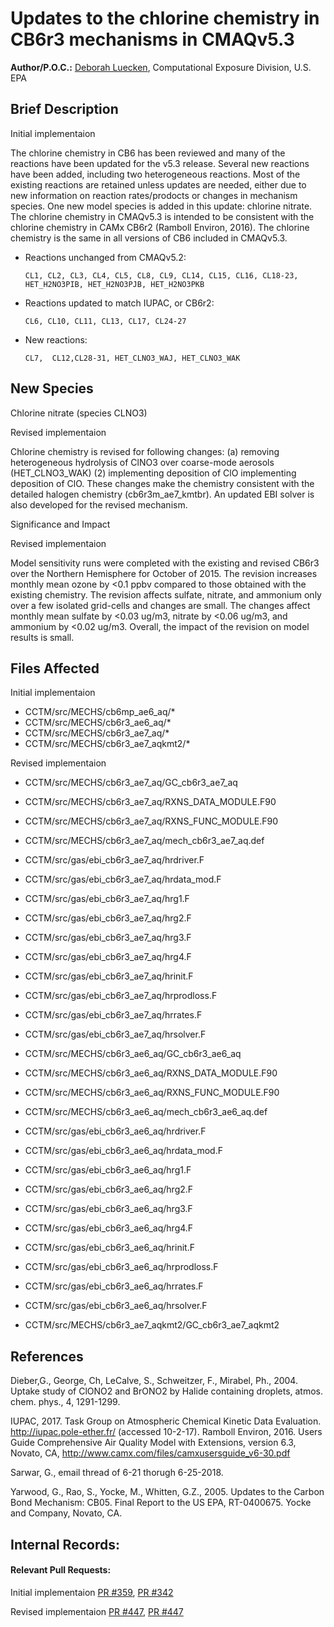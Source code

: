 # Updates to the chlorine chemistry in CB6r3 mechanisms in CMAQv5.3

**Author/P.O.C.:** [Deborah Luecken](mailto:luecken.deborah@epa.gov), Computational Exposure Division, U.S. EPA

## Brief Description

Initial implementaion

The chlorine chemistry in CB6 has been reviewed and many of the reactions have been updated for the v5.3 release. Several new reactions have been added, including two heterogeneous reactions. Most of the existing reactions are retained unless updates are needed, either due to new information on reaction rates/prodocts or changes in mechanism species.  One new model species is added in this update: chlorine nitrate.  The chlorine chemistry in CMAQv5.3 is intended to be consistent with the chlorine chemistry in CAMx CB6r2 (Ramboll Environ, 2016).  The chlorine chemistry is the same in all versions of CB6 included in CMAQv5.3.

* Reactions unchanged from CMAQv5.2:

      CL1, CL2, CL3, CL4, CL5, CL8, CL9, CL14, CL15, CL16, CL18-23, HET_H2NO3PIB, HET_H2NO3PJB, HET_H2NO3PKB 

* Reactions updated to match IUPAC, or CB6r2:

      CL6, CL10, CL11, CL13, CL17, CL24-27

* New reactions:

      CL7,  CL12,CL28-31, HET_CLNO3_WAJ, HET_CLNO3_WAK 
 

## New Species
Chlorine nitrate (species CLNO3)

Revised implementaion

Chlorine chemistry is revised for following changes: (a) removing heterogeneous hydrolysis of ClNO3 over coarse-mode aerosols (HET_CLNO3_WAK) (2) implementing deposition of ClO implementing deposition of ClO. These changes make the chemistry consistent with the detailed halogen chemistry (cb6r3m_ae7_kmtbr). An updated EBI solver is also developed for the revised mechanism.  

Significance and Impact


Revised implementaion

Model sensitivity runs were completed with the existing and revised CB6r3 over the Northern Hemisphere for October of 2015. The revision increases monthly mean ozone by <0.1 ppbv compared to those obtained with the existing chemistry. The revision affects sulfate, nitrate, and ammonium only over a few isolated grid-cells and changes are small. The changes affect monthly mean sulfate by <0.03 ug/m3, nitrate by <0.06 ug/m3, and ammonium by <0.02 ug/m3. Overall, the impact of the revision on model results is small.

## Files Affected

Initial implementaion
* CCTM/src/MECHS/cb6mp_ae6_aq/*
* CCTM/src/MECHS/cb6r3_ae6_aq/*
* CCTM/src/MECHS/cb6r3_ae7_aq/*
* CCTM/src/MECHS/cb6r3_ae7_aqkmt2/*

Revised implementaion

* CCTM/src/MECHS/cb6r3_ae7_aq/GC_cb6r3_ae7_aq
* CCTM/src/MECHS/cb6r3_ae7_aq/RXNS_DATA_MODULE.F90
* CCTM/src/MECHS/cb6r3_ae7_aq/RXNS_FUNC_MODULE.F90
* CCTM/src/MECHS/cb6r3_ae7_aq/mech_cb6r3_ae7_aq.def

* CCTM/src/gas/ebi_cb6r3_ae7_aq/hrdriver.F
* CCTM/src/gas/ebi_cb6r3_ae7_aq/hrdata_mod.F
* CCTM/src/gas/ebi_cb6r3_ae7_aq/hrg1.F
* CCTM/src/gas/ebi_cb6r3_ae7_aq/hrg2.F
* CCTM/src/gas/ebi_cb6r3_ae7_aq/hrg3.F
* CCTM/src/gas/ebi_cb6r3_ae7_aq/hrg4.F
* CCTM/src/gas/ebi_cb6r3_ae7_aq/hrinit.F
* CCTM/src/gas/ebi_cb6r3_ae7_aq/hrprodloss.F
* CCTM/src/gas/ebi_cb6r3_ae7_aq/hrrates.F
* CCTM/src/gas/ebi_cb6r3_ae7_aq/hrsolver.F

* CCTM/src/MECHS/cb6r3_ae6_aq/GC_cb6r3_ae6_aq
* CCTM/src/MECHS/cb6r3_ae6_aq/RXNS_DATA_MODULE.F90
* CCTM/src/MECHS/cb6r3_ae6_aq/RXNS_FUNC_MODULE.F90
* CCTM/src/MECHS/cb6r3_ae6_aq/mech_cb6r3_ae6_aq.def
* CCTM/src/gas/ebi_cb6r3_ae6_aq/hrdriver.F
* CCTM/src/gas/ebi_cb6r3_ae6_aq/hrdata_mod.F
* CCTM/src/gas/ebi_cb6r3_ae6_aq/hrg1.F
* CCTM/src/gas/ebi_cb6r3_ae6_aq/hrg2.F
* CCTM/src/gas/ebi_cb6r3_ae6_aq/hrg3.F
* CCTM/src/gas/ebi_cb6r3_ae6_aq/hrg4.F
* CCTM/src/gas/ebi_cb6r3_ae6_aq/hrinit.F
* CCTM/src/gas/ebi_cb6r3_ae6_aq/hrprodloss.F
* CCTM/src/gas/ebi_cb6r3_ae6_aq/hrrates.F
* CCTM/src/gas/ebi_cb6r3_ae6_aq/hrsolver.F

* CCTM/src/MECHS/cb6r3_ae7_aqkmt2/GC_cb6r3_ae7_aqkmt2

## References
Dieber,G., George, Ch, LeCalve, S., Schweitzer, F., Mirabel, Ph., 2004.  Uptake study of ClONO2 and BrONO2 by Halide containing droplets, atmos. chem. phys., 4, 1291-1299. 

IUPAC, 2017. Task Group on Atmospheric Chemical Kinetic Data Evaluation.  http://iupac.pole-ether.fr/ (accessed 10-2-17).
Ramboll Environ, 2016.  Users Guide Comprehensive Air Quality Model with Extensions, version 6.3, Novato, CA, http://www.camx.com/files/camxusersguide_v6-30.pdf

Sarwar, G., email thread of 6-21 thorugh 6-25-2018.  

Yarwood, G., Rao, S., Yocke, M., Whitten, G.Z., 2005. Updates to the Carbon Bond Mechanism: CB05.  Final Report to the US EPA, RT-0400675. Yocke and Company, Novato, CA.

## Internal Records:
#### Relevant Pull Requests:

Initial implementaion
[PR #359](https://github.com/USEPA/CMAQ_Dev/pull/359), [PR #342](https://github.com/USEPA/CMAQ_Dev/pull/342)

Revised implementaion
[PR #447](https://github.com/USEPA/CMAQ_Dev/pull/447), [PR #447](https://github.com/USEPA/CMAQ_Dev/pull/447)



